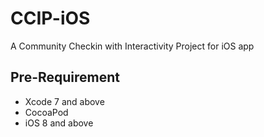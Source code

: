 # CCIP-iOS

A Community Checkin with Interactivity Project for iOS app

## Pre-Requirement

* Xcode 7 and above
* CocoaPod
* iOS 8 and above

